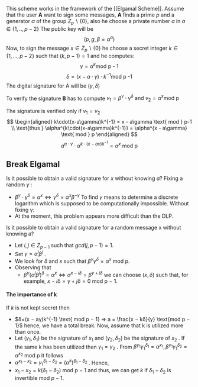 This scheme works in the framework of the [[Elgamal Scheme]].
Assume that the user **A** want to sign some messages, **A** finds a prime $p$ and a generator $\alpha$ of the group $Z_p\backslash\{0\}$, also he choose a private number $a$ in $a \in \{1,.., p-2\}$ 
The public key will be 
$$
(p,g,\beta= \alpha^a)
$$
Now, to sign the message  $x\in Z_p \backslash \{0\}$  he choose a secret integer $k \in \{1,...,p-2\}$ such that $(k,p-1) = 1$  and he computes:
$$
\gamma = \alpha^k \text{mod p - 1}
$$
$$
\delta = (x - a\cdot\gamma)\cdot k^{-1} \text{mod p -1}
$$
The digital signature for A will be $(\gamma, \delta)$

To verify the signature **B** has to compute $v_1 = \beta^\gamma \cdot\gamma^\delta \text{ and  } v_2 =\alpha^x \text{mod p}$ 

The signature is verified only if $v_1 = v_2$
$$
\begin{aligned}
k\cdot(x-a\gamma)k^{-1} = x - a\gamma \text{ mod } p-1 \\
\text{thus } \alpha^{k\cdot(x-a\gamma)k^{-1}} = \alpha^{x - a\gamma} \text{ mod } p 
\end{aligned}
$$
$$
a^{a\cdot \gamma}\cdot \alpha^{k\cdot(x-a\gamma)k^{-1}} = \alpha^x \text{ mod p}
$$

## Break Elgamal

Is it possible to obtain a valid signature for $x$ without knowing $a$?
Fixing a random $γ$ :
- $β^γ \cdot γ^δ = α^x ⇔ γ^δ = α^x β ^{−γ}$  To find $\gamma$  means to determine a discrete logarithm which is supposed to be computationally impossible.
Without fixing γ: 
- At the moment, this problem appears more difficult than the DLP.


Is it possible to obtain a valid signature for a random message x without
knowing a?
- Let $i, j ∈ Z_{p−1}$ such that $gcd(j, p − 1) = 1$.
- Set $γ = α^i β^j$ .
- We look for $δ$ and $x$ such that $β^γ γ^δ = α^x \text{ mod p}$.
- Observing that
	-  $β^γ (α^i β^j)^δ = α^x ⇔ α^{x−iδ} = β^{γ+jδ}$ we can choose $(x, δ)$ such that, for example, $x − iδ = γ + jδ = 0 \text{ mod p − 1}$.


#### The importance of k
If $k$ is not kept secret then
- $δ=(x − aγ)k^{-1} \text{ mod p − 1} ⇒ a = \frac{x − kδ}{γ} \text{mod p − 1}$ hence, we have a total break.
Now, assume that k is utilized more than once.
- Let $(γ_1 , δ_1)$ be the signature of $x_1$ and $(γ_2 , δ_2)$ be the signature of $x_2$ . If the same k has been utilized then $γ_1 = γ_2$ . From $β^{γ_1} γ_1^{δ_1} = α^{x_1} , β^{γ_1} γ_1^{δ_2} = α^{x_2} \text{ mod p}$
it follows
- $α^{x_1 −x_2} = γ_1^{δ_1 −δ_2} = (α^k )^{δ_1 −δ_2}$ .
Hence, 
- $x_1 − x_2 = k(δ_1 − δ_2 ) \text{ mod p − 1}$ and thus, we can get $k$  if $δ_1 − δ_2$ is invertible mod $p − 1$.